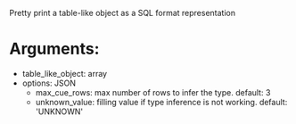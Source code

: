 Pretty print a table-like object as a SQL format representation

Arguments:
===

- table_like_object: array<any type>
- options: JSON
    * max_cue_rows: max number of rows to infer the type. default: 3
    * unknown_value: filling value if type inference is not working. default: 'UNKNOWN'
  